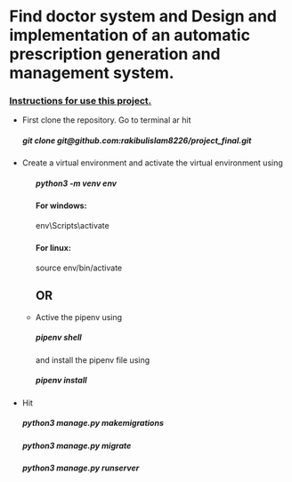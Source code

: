 # Find doctor system and Design and implementation of an automatic prescription generation and management system.

<h3><u>Instructions for use this project.</u></h3>
<ul>
  <li>First clone the repository. Go to terminal ar hit <h5>git clone git@github.com:rakibulislam8226/project_final.git</h5></li>
  
  <li>Create a virtual environment and activate the virtual environment using 
  <ul>
  <h5>python3 -m venv env</h5></li>
  <h5><h4>For windows: </h4>env\Scripts\activate</h5></li>
  <h5><h4>For linux: </h4>source env/bin/activate </h5></li>
 
  <h2>OR</h2>
  <li>Active the pipenv using <h5>pipenv shell</h5>and install the pipenv file using <h5>pipenv install</h5></li>
  </ul>
  
  <li>Hit <h5>python3 manage.py makemigrations</h5></li>
  <h5>python3 manage.py migrate</h5>
  <h5>python3 manage.py runserver</h5>
</ul>
